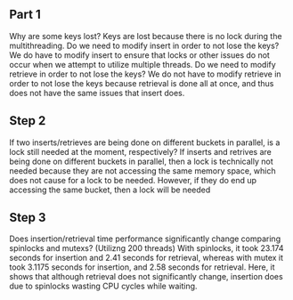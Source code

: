 ## Part 1
Why are some keys lost?
Keys are lost because there is no lock during the multithreading.
Do we need to modify insert in order to not lose the keys?
We do have to modify insert to ensure that locks or other issues do not occur when we attempt to utilize multiple threads.
Do we need to modify retrieve in order to not lose the keys?
We do not have to modify retrieve in order to not lose the keys because retrieval is done all at once, and thus does not have the same issues that insert does.


## Step 2
If two inserts/retrieves are being done on different buckets in parallel, is a lock still needed at the moment, respectively?
If inserts and retrives are being done on different buckets in parallel, then a lock is technically not needed because they are not accessing the same memory space, which does not cause for a lock to be needed. However, if they do end up accessing the same bucket, then a lock will be needed


## Step 3
Does insertion/retrieval time performance significantly change comparing spinlocks and mutexs?
(Utilizng 200 threads) With spinlocks, it took 23.174 seconds for insertion and 2.41 seconds for retrieval, whereas with mutex it took 3.1175 seconds for insertion, and 2.58 seconds for retrieval. Here, it shows that although retrieval does not significantly change, insertion does due to spinlocks wasting CPU cycles while waiting.

